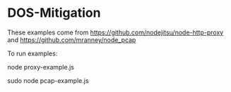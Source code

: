 DOS-Mitigation
==============
These examples come from https://github.com/nodejitsu/node-http-proxy and https://github.com/mranney/node_pcap

To run examples: 

node proxy-example.js

sudo node pcap-example.js



